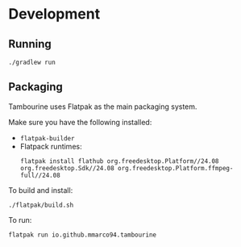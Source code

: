 # Development

## Running

```
./gradlew run
```

## Packaging

Tambourine uses Flatpak as the main packaging system.

Make sure you have the following installed:

- `flatpak-builder`
- Flatpack runtimes:
  ```
  flatpak install flathub org.freedesktop.Platform//24.08 org.freedesktop.Sdk//24.08 org.freedesktop.Platform.ffmpeg-full//24.08
  ```

To build and install:

```
./flatpak/build.sh
```

To run:

```
flatpak run io.github.mmarco94.tambourine
```

